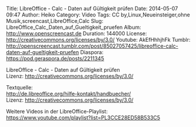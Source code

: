 Title: LibreOffice - Calc - Daten auf Gültigkeit prüfen
Date: 2014-05-07 09:47
Author: Heiko
Category: Video
Tags: CC by,Linux,Neueinsteiger,ohne Musik,screencast,LibreOffice,Calc
Slug: LibreOffice_Calc_Daten_auf_Gueltigkeit_pruefen
Album: http://www.openscreencast.de
Duration: 144000
License: http://creativecommons.org/licenses/by/3.0/
Youtube: AkEfHhhjhFk
Tumblr: http://openscreencast.tumblr.com/post/85027057425/libreoffice-calc-daten-auf-gueltigkeit-pruefen
Diaspora: https://pod.geraspora.de/posts/2211345

LibreOffice - Calc - Daten auf Gültigkeit prüfen  
Lizenz: <http://creativecommons.org/licenses/by/3.0/>  
  
Textquelle:  
<http://de.libreoffice.org/hilfe-kontakt/handbuecher/>  
Lizenz: <http://creativecommons.org/licenses/by/3.0/>  
  
Weitere Videos in der LibreOffice-Playlist:
<https://www.youtube.com/playlist?list=PL3CCE28ED58B533C5>  
  


